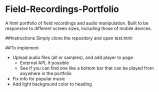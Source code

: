 # Field-Recordings-Portfolio
A html portfolio of field recordings and audio manipulation. Built to be responsive to different screen sizes, including those of mobile devices.

##Instructions
Simply clone the repository and open test.html

##To implement
- Upload audio files (all or samples), and add player to page
  - External API, if possible
  - See if you can find one like a bottom bar that can be played from anywhere in the portfolio
- Fix info for popular music
- Add light background color to heading
